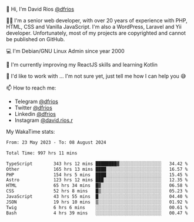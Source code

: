 👋 Hi, I'm David Rios [@dfrios](https://github.com/dfrios)

👨‍💻 I'm a senior web developer, with over 20 years of experience with PHP, HTML, CSS and Vanilla JavaScript. I'm also a WordPress, Laravel and Yii developer. Unfortunately, most of my projects are copyrighted and cannot be published on GitHub.

💻 I'm Debian/GNU Linux Admin since year 2000

🌱 I'm currently improving my ReactJS skills and learning Kotlin

💞️ I'd like to work with ... I'm not sure yet, just tell me how I can help you 😅


📫 How to reach me:
* Telegram [@dfrios](https://t.me/dfrios)
* Twitter [@dfrios](https://twitter.com/dfrios)
* Linkedin [@dfrios](https://linkedin.com/in/dfrios)
* Instagram [@david.rios.r](https://instagram.com/david.rios.r)



My WakaTime stats:
<!--START_SECTION:waka-->

```txt
From: 23 May 2023 - To: 08 August 2024

Total Time: 997 hrs 11 mins

TypeScript        343 hrs 12 mins ████████▓░░░░░░░░░░░░░░░░   34.42 %
Other             165 hrs 13 mins ████░░░░░░░░░░░░░░░░░░░░░   16.57 %
PHP               154 hrs 5 mins  ████░░░░░░░░░░░░░░░░░░░░░   15.45 %
Astro             123 hrs 12 mins ███░░░░░░░░░░░░░░░░░░░░░░   12.35 %
HTML              65 hrs 34 mins  █▓░░░░░░░░░░░░░░░░░░░░░░░   06.58 %
CSS               52 hrs 8 mins   █▒░░░░░░░░░░░░░░░░░░░░░░░   05.23 %
JavaScript        43 hrs 55 mins  █░░░░░░░░░░░░░░░░░░░░░░░░   04.40 %
JSON              19 hrs 10 mins  ▒░░░░░░░░░░░░░░░░░░░░░░░░   01.92 %
Twig              6 hrs 6 mins    ░░░░░░░░░░░░░░░░░░░░░░░░░   00.61 %
Bash              4 hrs 39 mins   ░░░░░░░░░░░░░░░░░░░░░░░░░   00.47 %
```

<!--END_SECTION:waka-->
